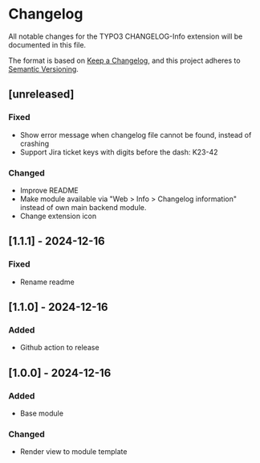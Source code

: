 # Changelog

All notable changes for the TYPO3 CHANGELOG-Info extension will be documented in this file.

The format is based on [Keep a Changelog](https://keepachangelog.com/en/1.0.0/),
and this project adheres to [Semantic Versioning](https://semver.org/spec/v2.0.0.html).

## [unreleased]

### Fixed

- Show error message when changelog file cannot be found, instead of crashing
- Support Jira ticket keys with digits before the dash: K23-42

### Changed

- Improve README
- Make module available via "Web > Info > Changelog information" instead
  of own main backend module.
- Change extension icon

## [1.1.1] - 2024-12-16

### Fixed

- Rename readme

## [1.1.0] - 2024-12-16

### Added

- Github action to release

## [1.0.0] - 2024-12-16

### Added

- Base module

### Changed

- Render view to module template
